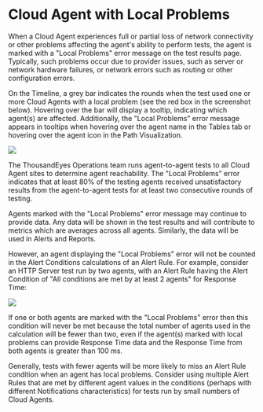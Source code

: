 # Cloud Agent with Local Problems

When a Cloud Agent experiences full or partial loss of network connectivity or other problems affecting the agent's ability to perform tests, the agent is marked with a "Local Problems" error message on the test results page. Typically, such problems occur due to provider issues, such as server or network hardware failures, or network errors such as routing or other configuration errors.

On the Timeline, a grey bar indicates the rounds when the test used one or more Cloud Agents with a local problem (see the red box in the screenshot below). Hovering over the bar will display a tooltip, indicating which agent(s) are affected. Additionally, the "Local Problems" error message appears in tooltips when hovering over the agent name in the Tables tab or hovering over the agent icon in the Path Visualization.

![](https://2360053865-files.gitbook.io/\~/files/v0/b/gitbook-x-prod.appspot.com/o/spaces%2F-M4QARF6s57qxMrOHDTZ%2Fuploads%2Fgit-blob-ef5396284386f59b60343db229ee5391f9bd5daf%2Fproduct-documentation\_tests\_cloud-agent-with-local-problems-1.png?alt=media)

The ThousandEyes Operations team runs agent-to-agent tests to all Cloud Agent sites to determine agent reachability. The "Local Problems" error indicates that at least 80% of the testing agents received unsatisfactory results from the agent-to-agent tests for at least two consecutive rounds of testing.

Agents marked with the "Local Problems" error message may continue to provide data. Any data will be shown in the test results and will contribute to metrics which are averages across all agents. Similarly, the data will be used in Alerts and Reports.

However, an agent displaying the "Local Problems" error will not be counted in the Alert Conditions calculations of an Alert Rule. For example, consider an HTTP Server test run by two agents, with an Alert Rule having the Alert Condition of "All conditions are met by at least 2 agents" for Response Time:

![](https://2360053865-files.gitbook.io/\~/files/v0/b/gitbook-x-prod.appspot.com/o/spaces%2F-M4QARF6s57qxMrOHDTZ%2Fuploads%2Fgit-blob-8b33bc23d5f45e46a974f1351bc091e6524866bb%2Fproduct-documentation\_tests\_cloud-agent-with-local-problems-2.png?alt=media)

If one or both agents are marked with the "Local Problems" error then this condition will never be met because the total number of agents used in the calculation will be fewer than two, even if the agent(s) marked with local problems can provide Response Time data and the Response Time from both agents is greater than 100 ms.

Generally, tests with fewer agents will be more likely to miss an Alert Rule condition when an agent has local problems. Consider using multiple Alert Rules that are met by different agent values in the conditions (perhaps with different Notifications characteristics) for tests run by small numbers of Cloud Agents.
